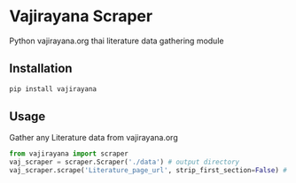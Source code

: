 # Vajirayana Scraper
Python vajirayana.org thai literature data gathering module

## Installation
```bash
pip install vajirayana
```
## Usage
Gather any Literature data from vajirayana.org


```python
from vajirayana import scraper
vaj_scraper = scraper.Scraper('./data') # output directory
vaj_scraper.scrape('Literature_page_url', strip_first_section=False) # scrape url
```